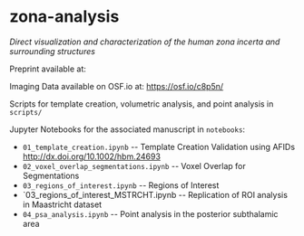 # zona-analysis

*Direct visualization and characterization of the human zona incerta and surrounding structures*

Preprint available at: 

Imaging Data available on OSF.io at: https://osf.io/c8p5n/

Scripts for template creation, volumetric analysis, and point analysis in `scripts/`

Jupyter Notebooks for the associated manuscript in `notebooks`:

  * `01_template_creation.ipynb` -- Template Creation Validation using AFIDs http://dx.doi.org/10.1002/hbm.24693 
  * `02_voxel_overlap_segmentations.ipynb` -- Voxel Overlap for Segmentations
  * `03_regions_of_interest.ipynb` -- Regions of Interest
  * `03_regions_of_interest_MSTRCHT.ipynb -- Replication of ROI analysis in Maastricht dataset
  * `04_psa_analysis.ipynb` -- Point analysis in the posterior subthalamic area

